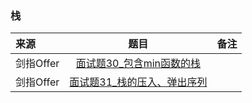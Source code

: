 ### 栈
来源|题目|备注
:---|:---:|:---|
剑指Offer|[面试题30_包含min函数的栈](JianZhiOffer/面试题30_包含min函数的栈.py)||
剑指Offer|[面试题31_栈的压入、弹出序列](JianZhiOffer/面试题31_栈的压入、弹出序列.py)||